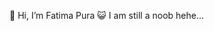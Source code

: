 👋 Hi, I’m Fatima Pura
😺 I am still a noob hehe...
  

<!---
st-f4tima/st-f4tima is a ✨ special ✨ repository because its `README.md` (this file) appears on your GitHub profile.
You can click the Preview link to take a look at your changes.
--->
